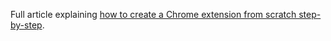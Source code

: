 Full article explaining [how to create a Chrome extension from scratch step-by-step](https://victoronsoftware.com/posts/create-chrome-extension/).
